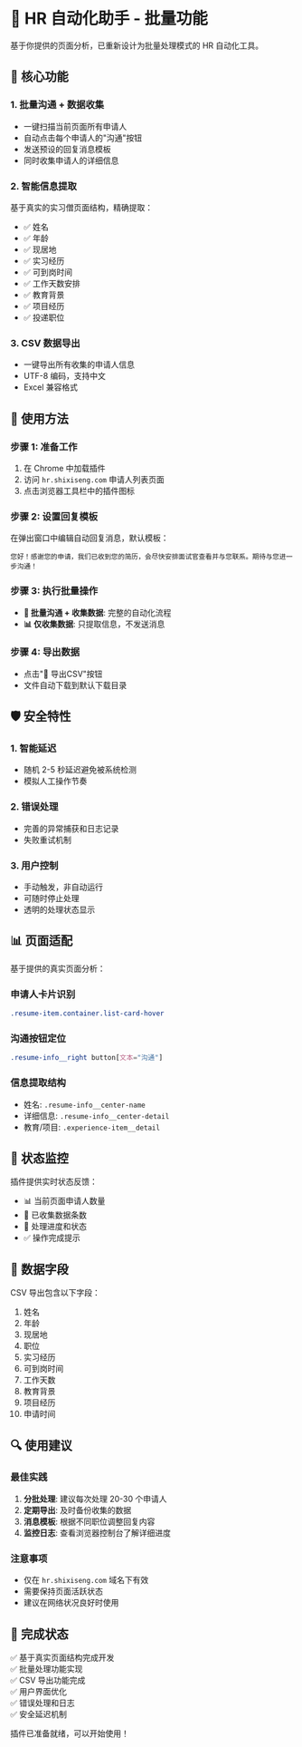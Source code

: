 # 🚀 HR 自动化助手 - 批量功能

基于你提供的页面分析，已重新设计为批量处理模式的 HR 自动化工具。

## 🎯 核心功能

### 1. **批量沟通 + 数据收集** 
- 一键扫描当前页面所有申请人
- 自动点击每个申请人的"沟通"按钮
- 发送预设的回复消息模板
- 同时收集申请人的详细信息

### 2. **智能信息提取**
基于真实的实习僧页面结构，精确提取：
- ✅ 姓名
- ✅ 年龄  
- ✅ 现居地
- ✅ 实习经历
- ✅ 可到岗时间
- ✅ 工作天数安排
- ✅ 教育背景
- ✅ 项目经历
- ✅ 投递职位

### 3. **CSV 数据导出**
- 一键导出所有收集的申请人信息
- UTF-8 编码，支持中文
- Excel 兼容格式

## 🔧 使用方法

### 步骤 1: 准备工作
1. 在 Chrome 中加载插件
2. 访问 `hr.shixiseng.com` 申请人列表页面
3. 点击浏览器工具栏中的插件图标

### 步骤 2: 设置回复模板
在弹出窗口中编辑自动回复消息，默认模板：
```
您好！感谢您的申请，我们已收到您的简历，会尽快安排面试官查看并与您联系。期待与您进一步沟通！
```

### 步骤 3: 执行批量操作
- **🚀 批量沟通 + 收集数据**: 完整的自动化流程
- **📊 仅收集数据**: 只提取信息，不发送消息

### 步骤 4: 导出数据
- 点击"📄 导出CSV"按钮
- 文件自动下载到默认下载目录

## 🛡️ 安全特性

### 1. **智能延迟**
- 随机 2-5 秒延迟避免被系统检测
- 模拟人工操作节奏

### 2. **错误处理**
- 完善的异常捕获和日志记录
- 失败重试机制

### 3. **用户控制**
- 手动触发，非自动运行
- 可随时停止处理
- 透明的处理状态显示

## 📊 页面适配

基于提供的真实页面分析：

### 申请人卡片识别
```css
.resume-item.container.list-card-hover
```

### 沟通按钮定位
```css
.resume-info__right button[文本="沟通"]
```

### 信息提取结构
- 姓名: `.resume-info__center-name`
- 详细信息: `.resume-info__center-detail`
- 教育/项目: `.experience-item__detail`

## 🚦 状态监控

插件提供实时状态反馈：
- 📊 当前页面申请人数量
- 💾 已收集数据条数
- 🔄 处理进度和状态
- ✅ 操作完成提示

## 📝 数据字段

CSV 导出包含以下字段：
1. 姓名
2. 年龄
3. 现居地
4. 职位
5. 实习经历
6. 可到岗时间
7. 工作天数
8. 教育背景
9. 项目经历
10. 申请时间

## 🔍 使用建议

### 最佳实践
1. **分批处理**: 建议每次处理 20-30 个申请人
2. **定期导出**: 及时备份收集的数据
3. **消息模板**: 根据不同职位调整回复内容
4. **监控日志**: 查看浏览器控制台了解详细进度

### 注意事项
- 仅在 `hr.shixiseng.com` 域名下有效
- 需要保持页面活跃状态
- 建议在网络状况良好时使用

## 🎉 完成状态

✅ 基于真实页面结构完成开发  
✅ 批量处理功能实现  
✅ CSV 导出功能完成  
✅ 用户界面优化  
✅ 错误处理和日志  
✅ 安全延迟机制  

插件已准备就绪，可以开始使用！